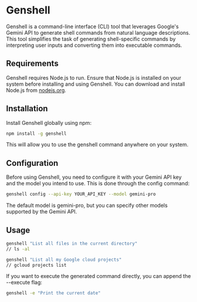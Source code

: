 # Genshell

Genshell is a command-line interface (CLI) tool that leverages Google's Gemini API to generate shell commands from natural language descriptions. This tool simplifies the task of generating shell-specific commands by interpreting user inputs and converting them into executable commands.

## Requirements

Genshell requires Node.js to run. Ensure that Node.js is installed on your system before installing and using Genshell. You can download and install Node.js from [nodejs.org](https://nodejs.org/).

## Installation

Install Genshell globally using npm:

```bash
npm install -g genshell
```

This will allow you to use the genshell command anywhere on your system.

## Configuration

Before using Genshell, you need to configure it with your Gemini API key and the model you intend to use. This is done through the config command:

```bash
genshell config --api-key YOUR_API_KEY --model gemini-pro
```

The default model is gemini-pro, but you can specify other models supported by the Gemini API.

## Usage

```bash
genshell "List all files in the current directory"
// ls -al
```

```bash
genshell "List all my Google cloud projects"
// gcloud projects list
```

If you want to execute the generated command directly, you can append the --execute flag:

```bash
genshell -e "Print the current date"
```
